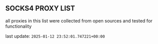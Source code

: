 ## SOCKS4 PROXY LIST

all proxies in this list were collected from open sources and tested for functionality

last update: `2025-01-12 23:52:01.747221+00:00`